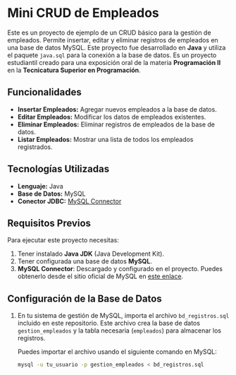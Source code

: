 # Mini CRUD de Empleados

Este es un proyecto de ejemplo de un CRUD básico para la gestión de empleados. Permite insertar, editar y eliminar registros de empleados en una base de datos MySQL. Este proyecto fue desarrollado en **Java** y utiliza el paquete `java.sql` para la conexión a la base de datos. Es un proyecto estudiantil creado para una exposición oral de la materia **Programación II** en la **Tecnicatura Superior en Programación**.

## Funcionalidades

- **Insertar Empleados:** Agregar nuevos empleados a la base de datos.
- **Editar Empleados:** Modificar los datos de empleados existentes.
- **Eliminar Empleados:** Eliminar registros de empleados de la base de datos.
- **Listar Empleados:** Mostrar una lista de todos los empleados registrados.

## Tecnologías Utilizadas

- **Lenguaje:** Java
- **Base de Datos:** MySQL
- **Conector JDBC:** [MySQL Connector](https://dev.mysql.com/downloads/connector/j/)

## Requisitos Previos

Para ejecutar este proyecto necesitas:

1. Tener instalado **Java JDK** (Java Development Kit).
2. Tener configurada una base de datos **MySQL**.
3. **MySQL Connector**: Descargado y configurado en el proyecto. Puedes obtenerlo desde el sitio oficial de MySQL en [este enlace](https://dev.mysql.com/downloads/connector/j/).

## Configuración de la Base de Datos

1. En tu sistema de gestión de MySQL, importa el archivo `bd_registros.sql` incluido en este repositorio. Este archivo crea la base de datos `gestion_empleados` y la tabla necesaria (`empleados`) para almacenar los registros. 

   Puedes importar el archivo usando el siguiente comando en MySQL:

   ```bash
   mysql -u tu_usuario -p gestion_empleados < bd_registros.sql
